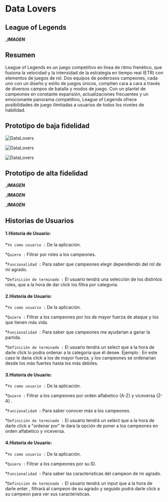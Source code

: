 # Data Lovers

## League of Legends

______IMAGEN_____

## Resumen
League of Legends es un juego competitivo en línea de ritmo frenético, que fusiona la velocidad y la intensidad de la estrategia en tiempo real (ETR) con elementos de juegos de rol. Dos equipos de poderosos campeones, cada uno con un diseño y estilo de juegos únicos, compiten cara a cara a través de diversos campos de batalla y modos de juego. Con un plantel de campeones en constante expansión, actualizaciones frecuentes y un emocionante panorama competitivo, League of Legends ofrece posibilidades de juego ilimitadas a usuarios de todos los niveles de habilidad.

## Prototipo de baja fidelidad
![DataLovers](https://fotos.subefotos.com/b8955f2025873fa29805f2abed8eb430o.jpg)


![DataLovers](https://fotos.subefotos.com/c402323e413597d3b3980ca5129e5a95o.jpg)


![DataLovers](https://fotos.subefotos.com/6959efd4ab4ecec8a3fcd9c8c115ab12o.jpg)


## Prototipo de alta fidelidad

______IMAGEN_____

______IMAGEN_____


______IMAGEN_____


## Historias de Usuarios

#### 1.Historia de Usuario:
 
   *`Yo como usuario :` De la aplicación.

   *`Quiero :` Filtrar por roles a los campeones.

   *`Funcionalidad :` Para saber que campeones elegir dependiendo del rol de mi agrado.

   *`Definición de terminado :` El usuario tendrá una selección de los distintos roles, que a la hora   de dar click los filtra por categoria.

#### 2.Historia de Usuario:

   *`Yo como usuario :` De la aplicación.

   *`Quiero :` Filtrar a los campeones por los de mayor fuerza de ataque y los que tienen más vida.

   *`Funcionalidad :` Para saber que campeones me ayudarian a ganar la partida.

   *`Definición de terminado :` El usuario tendrá un select que a la hora de darle click lo podra      ordenar a la categoria que él desee. Ejemplo : En este caso le daria click a los de mayor fuerza, y los campeones se ordenarian desde los más fuertes hasta los más debiles.

#### 3.Historia de Usuario:

   *`Yo como usuario :` De la aplicación.

   *`Quiero :` Filtrar a los campeones por orden alfabetico (A-Z) y viceversa (Z-A) .

   *`Funcionalidad :` Para saber conocer más a los campeones.

   *`Definición de terminado :` El usuario tendrá un select que a la hora de darle click a "ordenar    por" le dara la opción de poner a los campeones en orden alfabetico y viceversa.

#### 4.Historia de Usuario:

   *`Yo como usuario :` De la aplicación.

   *`Quiero :` Filtrar a los campeones por su ID.

   *`Funcionalidad :` Para saber las caracteristicas del campeon de mi agrado.

   *`Definición de terminado :` El usuario tendrá un input que a la hora de darle enter , filtrará al campeon de su agrado y seguido podrá darle click a su campeon para ver sus caracteristicas.

